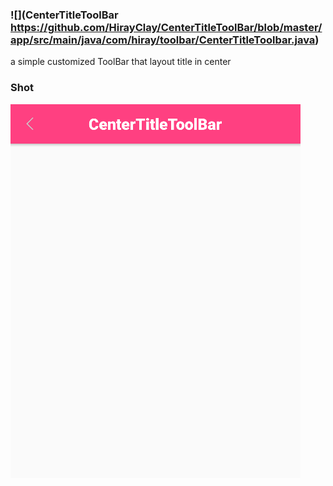 ### ![](CenterTitleToolBar https://github.com/HirayClay/CenterTitleToolBar/blob/master/app/src/main/java/com/hiray/toolbar/CenterTitleToolbar.java)
a simple customized ToolBar that layout title in center

### Shot

<img src="static/centertoolbar_shot.png"/>
